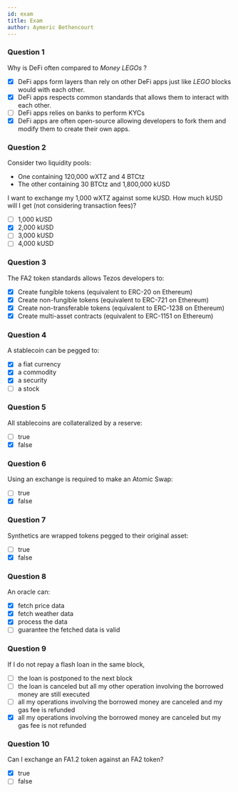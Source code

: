 ```yaml
---
id: exam
title: Exam
author: Aymeric Bethencourt
---
```


### Question 1

Why is DeFi often compared to _Money LEGOs_ ?

- [x] DeFi apps form layers than rely on other DeFi apps just like _LEGO_ blocks would with each other.
- [x] DeFi apps respects common standards that allows them to interact with each other.
- [ ] DeFi apps relies on banks to perform KYCs
- [x] DeFi apps are often open-source allowing developers to fork them and modify them to create their own apps.

### Question 2

Consider two liquidity pools:
- One containing 120,000 wXTZ and 4 BTCtz
- The other containing 30 BTCtz and 1,800,000 kUSD

I want to exchange my 1,000 wXTZ against some kUSD. How much kUSD will I get (not considering transaction fees)?

- [ ] 1,000 kUSD
- [x] 2,000 kUSD
- [ ] 3,000 kUSD
- [ ] 4,000 kUSD

### Question 3

The FA2 token standards allows Tezos developers to:

- [x] Create fungible tokens (equivalent to ERC-20 on Ethereum)
- [x] Create non-fungible tokens (equivalent to ERC-721 on Ethereum)
- [x] Create non-transferable tokens (equivalent to ERC-1238 on Ethereum)
- [x] Create multi-asset contracts (equivalent to ERC-1151 on Ethereum)

### Question 4

A stablecoin can be pegged to:

- [x] a fiat currency
- [x] a commodity
- [x] a security
- [ ] a stock

### Question 5

All stablecoins are collateralized by a reserve:

- [ ] true
- [x] false

### Question 6

Using an exchange is required to make an Atomic Swap:

- [ ] true
- [x] false

### Question 7

Synthetics are wrapped tokens pegged to their original asset:

- [ ] true
- [x] false

### Question 8

An oracle can:

- [x] fetch price data
- [x] fetch weather data
- [x] process the data
- [ ] guarantee the fetched data is valid

### Question 9

If I do not repay a flash loan in the same block,

- [ ] the loan is postponed to the next block
- [ ] the loan is canceled but all my other operation involving the borrowed money are still executed
- [ ] all my operations involving the borrowed money are canceled and my gas fee is refunded
- [x] all my operations involving the borrowed money are canceled but my gas fee is not refunded

### Question 10

Can I exchange an FA1.2 token against an FA2 token?

- [x] true
- [ ] false